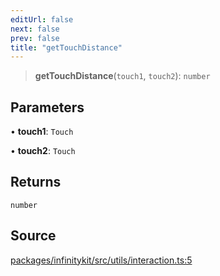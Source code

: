 ```yaml
---
editUrl: false
next: false
prev: false
title: "getTouchDistance"
---
```


> **getTouchDistance**(`touch1`, `touch2`): `number`

## Parameters

• **touch1**: `Touch`

• **touch2**: `Touch`

## Returns

`number`

## Source

[packages/infinitykit/src/utils/interaction.ts:5](https://github.com/nodenogg-in/alpha-p2p/blob/265a0e2/packages/infinitykit/src/utils/interaction.ts#L5)
